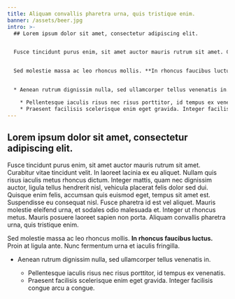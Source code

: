 ```yaml
---
title: Aliquam convallis pharetra urna, quis tristique enim.
banner: /assets/beer.jpg
intro: >-
  ## Lorem ipsum dolor sit amet, consectetur adipiscing elit. 


  Fusce tincidunt purus enim, sit amet auctor mauris rutrum sit amet. Curabitur vitae tincidunt velit. In laoreet lacinia ex eu aliquet. Nullam quis risus iaculis metus rhoncus dictum. Integer mattis, quam nec dignissim auctor, ligula tellus hendrerit nisl, vehicula placerat felis dolor sed dui. Quisque enim felis, accumsan quis euismod eget, tempus sit amet est. Suspendisse eu consequat nisl. Fusce pharetra id est vel aliquet. Mauris molestie eleifend urna, et sodales odio malesuada et. Integer ut rhoncus metus. Mauris posuere laoreet sapien non porta. Aliquam convallis pharetra urna, quis tristique enim.


  Sed molestie massa ac leo rhoncus mollis. **In rhoncus faucibus luctus.** Proin at ligula ante. Nunc fermentum urna et iaculis fringilla. 


  * Aenean rutrum dignissim nulla, sed ullamcorper tellus venenatis in. 

    * Pellentesque iaculis risus nec risus porttitor, id tempus ex venenatis. 
    * Praesent facilisis scelerisque enim eget gravida. Integer facilisis congue arcu a congue.
---
```

## Lorem ipsum dolor sit amet, consectetur adipiscing elit.

Fusce tincidunt purus enim, sit amet auctor mauris rutrum sit amet. Curabitur vitae tincidunt velit. In laoreet lacinia ex eu aliquet. Nullam quis risus iaculis metus rhoncus dictum. Integer mattis, quam nec dignissim auctor, ligula tellus hendrerit nisl, vehicula placerat felis dolor sed dui. Quisque enim felis, accumsan quis euismod eget, tempus sit amet est. Suspendisse eu consequat nisl. Fusce pharetra id est vel aliquet. Mauris molestie eleifend urna, et sodales odio malesuada et. Integer ut rhoncus metus. Mauris posuere laoreet sapien non porta. Aliquam convallis pharetra urna, quis tristique enim.

Sed molestie massa ac leo rhoncus mollis. **In rhoncus faucibus luctus.** Proin at ligula ante. Nunc fermentum urna et iaculis fringilla.

* Aenean rutrum dignissim nulla, sed ullamcorper tellus venenatis in.

  * Pellentesque iaculis risus nec risus porttitor, id tempus ex venenatis.
  * Praesent facilisis scelerisque enim eget gravida. Integer facilisis congue arcu a congue.